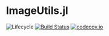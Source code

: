 # ImageUtils.jl

![Lifecycle](https://img.shields.io/badge/lifecycle-experimental-orange.svg)<!--
![Lifecycle](https://img.shields.io/badge/lifecycle-maturing-blue.svg)
![Lifecycle](https://img.shields.io/badge/lifecycle-stable-green.svg)
![Lifecycle](https://img.shields.io/badge/lifecycle-retired-orange.svg)
![Lifecycle](https://img.shields.io/badge/lifecycle-archived-red.svg)
![Lifecycle](https://img.shields.io/badge/lifecycle-dormant-blue.svg) -->
[![Build Status](https://travis-ci.org/tknopp/ImageUtils.jl.svg?branch=master)](https://travis-ci.org/tknopp/ImageUtils.jl)
[![codecov.io](http://codecov.io/github/tknopp/ImageUtils.jl/coverage.svg?branch=master)](http://codecov.io/github/tknopp/ImageUtils.jl?branch=master)
